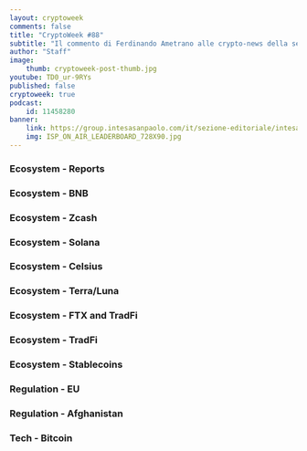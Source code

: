 ```yaml
---
layout: cryptoweek
comments: false
title: "CryptoWeek #88"
subtitle: "Il commento di Ferdinando Ametrano alle crypto-news della settimana" 
author: "Staff"
image:
    thumb: cryptoweek-post-thumb.jpg
youtube: TD0_ur-9RYs
published: false
cryptoweek: true
podcast:
    id: 11458280
banner:
    link: https://group.intesasanpaolo.com/it/sezione-editoriale/intesa-sanpaolo-on-air?utm_campaign=GoldInstitute&utm_source=GoldInstitute&utm_medium=Banner_CPM&utm_content=DisplayAwareness&utm_term=GoldInstitute_Banner_CPM_GoldInstitute_
    img: ISP_ON_AIR_LEADERBOARD_728X90.jpg
---
```


### Ecosystem - Reports

### Ecosystem - BNB

### Ecosystem - Zcash

### Ecosystem - Solana

### Ecosystem - Celsius

### Ecosystem - Terra/Luna

### Ecosystem - FTX and TradFi

### Ecosystem - TradFi

### Ecosystem - Stablecoins

### Regulation - EU

### Regulation - Afghanistan

### Tech - Bitcoin
